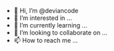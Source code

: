 - 👋 Hi, I’m @deviancode
- 👀 I’m interested in ...
- 🌱 I’m currently learning ...
- 💞️ I’m looking to collaborate on ...
- 📫 How to reach me ...

<!---
deviancode/deviancode is a ✨ special ✨ repository because its `README.md` (this file) appears on your GitHub profile.
You can click the Preview link to take a look at your changes.
--->
